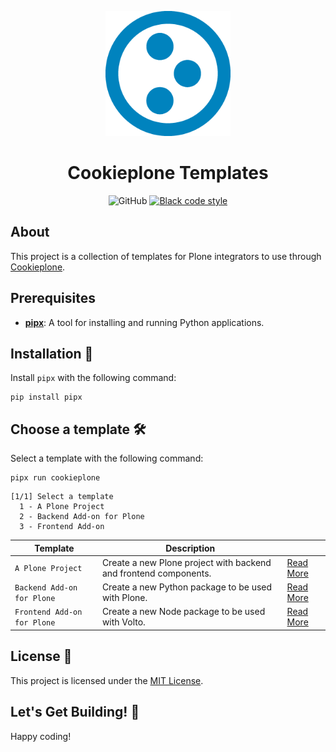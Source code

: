 <p align="center">
    <img alt="Plone Logo" width="200px" src="https://raw.githubusercontent.com/plone/.github/main/plone-logo.png">
</p>

<h1 align="center">
  Cookieplone Templates
</h1>

<div align="center">

![GitHub](https://img.shields.io/github/license/plone/cookiecutter-plone)
[![Black code style](https://img.shields.io/badge/code%20style-black-000000.svg)](https://github.com/ambv/black)

</div>

## About

This project is a collection of templates for Plone integrators to use through [Cookieplone](https://github.com/plone/cookieplone "Link to the GitHub repository of Cookieplone").

## Prerequisites

- **[pipx](https://pipx.pypa.io/stable/ "Link to the website of pipx")**: A tool for installing and running Python applications.

## Installation 💾

Install `pipx` with the following command:

```shell
pip install pipx
```

## Choose a template 🛠️

Select a template with the following command:

```shell
pipx run cookieplone
```

```text
[1/1] Select a template
  1 - A Plone Project
  2 - Backend Add-on for Plone
  3 - Frontend Add-on
```

| Template | Description |  |
| --------- | --------- | --------- |
| `A Plone Project`  | Create a new Plone project with backend and frontend components. | [Read More](./project/README.md) |
| `Backend Add-on for Plone`  | Create a new Python package to be used with Plone. | [Read More](./backend_addon/README.md) |
| `Frontend Add-on for Plone`  | Create a new Node package to be used with Volto. | [Read More](./frontend_addon/README.md) |

## License 📜

This project is licensed under the [MIT License](/LICENSE).

## Let's Get Building! 🚀

Happy coding!
